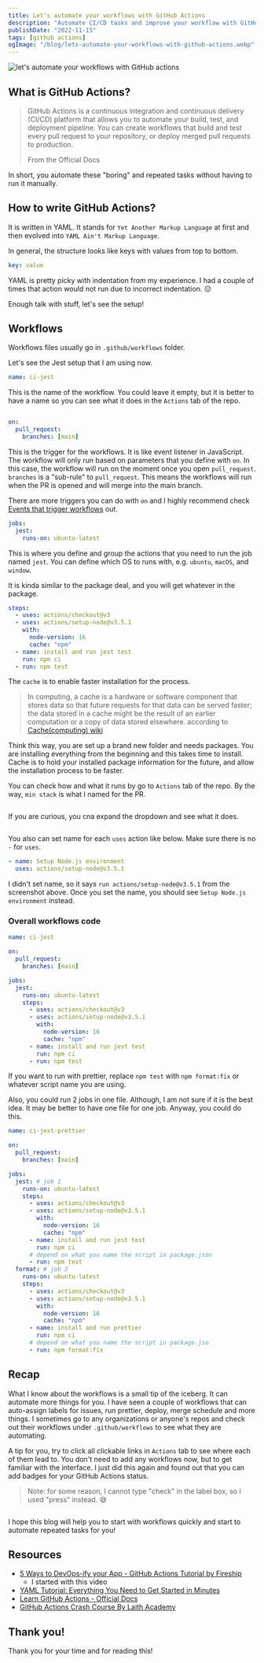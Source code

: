 ```yaml
---
title: Let's automate your workflows with GitHub Actions
description: "Automate CI/CD tasks and improve your workflow with GitHub Actions. Learn triggers, jobs, steps & setting up Jest testing with a practical example."
publishDate: "2022-11-15"
tags: [github actions]
ogImage: "/blog/lets-automate-your-workflows-with-github-actions.webp"
---
```


![let's automate your workflows with GitHub actions](/blog/lets-automate-your-workflows-with-github-actions.webp)

<!--truncate-->

## What is GitHub Actions?

> GitHub Actions is a continuous integration and continuous delivery (CI/CD) platform that allows you to automate your build, test, and deployment pipeline. You can create workflows that build and test every pull request to your repository, or deploy merged pull requests to production.
>
> From the Official Docs

In short, you automate these "boring" and repeated tasks without having to run it manually.

## How to write GitHub Actions?

It is written in YAML. It stands for `Yet Another Markup Language` at first and then evolved into `YAML Ain't Markup Language`.

In general, the structure looks like keys with values from top to bottom.

```yaml
key: value
```

YAML is pretty picky with indentation from my experience. I had a couple of times that action would not run due to incorrect indentation. 😑

Enough talk with stuff, let's see the setup!

## Workflows

Workflows files usually go in `.github/workflows` folder.

Let's see the Jest setup that I am using now.

```yaml
name: ci-jest
```

This is the name of the workflow. You could leave it empty, but it is better to have a name so you can see what it does in the `Actions` tab of the repo.

<img src="https://user-images.githubusercontent.com/35031228/201541653-73bf69b4-c0dd-4e37-93fc-74ce4831ee01.png" alt="">

```yaml
on:
  pull_request:
    branches: [main]
```

This is the trigger for the workflows. It is like event listener in JavaScript. The workflow will only run based on parameters that you define with `on`. In this case, the workflow will run on the moment once you open `pull_request`. `branches` is a "sub-rule" to `pull_request`. This means the workflows will run when the PR is opened and will merge into the main branch.

There are more triggers you can do with `on` and I highly recommend check [Events that trigger workflows](https://docs.github.com/en/actions/using-workflows/events-that-trigger-workflows#push) out.

```yaml
jobs:
  jest:
    runs-on: ubuntu-latest
```

This is where you define and group the actions that you need to run the job named `jest`. You can define which OS to runs with, e.g. `ubuntu`, `macOS`, and `window`.

It is kinda similar to the package deal, and you will get whatever in the package.

```yaml
steps:
  - uses: actions/checkout@v3
  - uses: actions/setup-node@v3.5.1
    with:
      node-version: 16
      cache: "npm"
  - name: install and run jest test
    run: npm ci
  - run: npm test
```

The `cache` is to enable faster installation for the process.

> In computing, a cache is a hardware or software component that stores data so that future requests for that data can be served faster; the data stored in a cache might be the result of an earlier computation or a copy of data stored elsewhere. according to [Cache(computing) wiki](<https://en.wikipedia.org/wiki/Cache_(computing)>)

Think this way, you are set up a brand new folder and needs packages. You are installing everything from the beginning and this takes time to install. Cache is to hold your installed package information for the future, and allow the installation process to be faster.

You can check how and what it runs by go to `Actions` tab of the repo. By the way, `min stack` is what I named for the PR.

<img src="https://user-images.githubusercontent.com/35031228/201543053-05b008cf-6994-4ba9-ae80-7bcb4e5b28aa.png" alt="">

If you are curious, you cna expand the dropdown and see what it does.

<img src="https://user-images.githubusercontent.com/35031228/201786708-c66d3a4a-8191-480c-ab83-802cd061ef70.png" alt="">

You also can set name for each `uses` action like below. Make sure there is no `-` for `uses`.

```yaml
- name: Setup Node.js environment
  uses: actions/setup-node@v3.5.1
```

I didn't set name, so it says `run actions/setup-node@v3.5.1` from the screenshot above. Once you set the name, you should see `Setup Node.js environment` instead.

### Overall workflows code

```yaml
name: ci-jest

on:
  pull_request:
    branches: [main]

jobs:
  jest:
    runs-on: ubuntu-latest
    steps:
      - uses: actions/checkout@v3
      - uses: actions/setup-node@v3.5.1
        with:
          node-version: 16
          cache: "npm"
      - name: install and run jest test
        run: npm ci
      - run: npm test
```

If you want to run with prettier, replace `npm test` with `npm format:fix` or whatever script name you are using.

Also, you could run 2 jobs in one file. Although, I am not sure if it is the best idea. It may be better to have one file for one job. Anyway, you could do this.

```yaml
name: ci-jest-prettier

on:
  pull_request:
    branches: [main]

jobs:
  jest: # job 1
    runs-on: ubuntu-latest
    steps:
      - uses: actions/checkout@v3
      - uses: actions/setup-node@v3.5.1
        with:
          node-version: 16
          cache: "npm"
      - name: install and run jest test
        run: npm ci
      # depend on what you name the script in package.json
      - run: npm test
  format: # job 2
    runs-on: ubuntu-latest
    steps:
      - uses: actions/checkout@v3
      - uses: actions/setup-node@v3.5.1
        with:
          node-version: 16
          cache: "npm"
      - name: install and run prettier
        run: npm ci
      # depend on what you name the script in package.jso
      - run: npm format:fix
```

## Recap

What I know about the workflows is a small tip of the iceberg. It can automate more things for you. I have seen a couple of workflows that can auto-assign labels for issues, run prettier, deploy, merge schedule and more things. I sometimes go to any organizations or anyone's repos and check out their workflows under `.github/workflows` to see what they are automating.

A tip for you, try to click all clickable links in `Actions` tab to see where each of them lead to. You don't need to add any workflows now, but to get familiar with the interface. I just did this again and found out that you can add badges for your GitHub Actions status.

> Note: for some reason, I cannot type "check" in the label box, so I used "press" instead. 😅

<img src="https://user-images.githubusercontent.com/35031228/201784096-d99aa0a4-e017-477e-956a-4695f9e94b3e.png" alt="">

I hope this blog will help you to start with workflows quickly and start to automate repeated tasks for you!

## Resources

- [5 Ways to DevOps-ify your App - GitHub Actions Tutorial by Fireship](https://www.youtube.com/watch?v=eB0nUzAI7M8&t=1s)
  - I started with this video
- [YAML Tutorial: Everything You Need to Get Started in Minutes](https://www.cloudbees.com/blog/yaml-tutorial-everything-you-need-get-started)
- [Learn GitHub Actions - Official Docs](https://docs.github.com/en/actions/learn-github-actions/understanding-github-actions)
- [GitHub Actions Crash Course By Laith Academy](https://www.youtube.com/watch?v=1oJQRlz1v94)

## Thank you!

Thank you for your time and for reading this!
